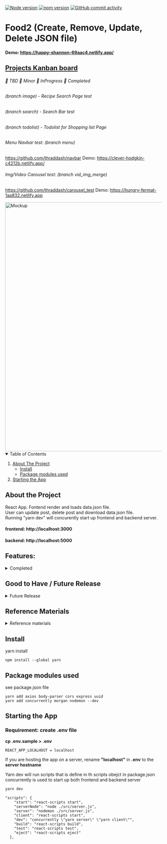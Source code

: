 [![Node version][node-shield]][node-url]
[![npm version][npm-shield]][npm-url]
[![GitHub commit activity][commits-shield]][commits-url]

# Food2 (Create, Remove, Update, Delete JSON file)  
#### Demo: https://happy-shannon-69aac4.netlify.app/   
## [Projects Kanban board](https://github.com/thraddash/food2/projects/1) 
###### 📕 TBD  📙 Minor  📘 InProgress  📗 Completed  

###### (branch image) - Recipe Search Page test   
###### (branch search) - Search Bar test   
###### (branch todolist) - Todolist for Shopping list Page   
###### Menu Navbar test: (branch menu) 
https://github.com/thraddash/navbar Demo: https://clever-hodgkin-c4212b.netlify.app/   
###### Img/Video Carousel test: (branch vid_img_merge)   
https://github.com/thraddash/carousel_test Demo: https://hungry-fermat-1aa832.netlify.app   


<img src="https://github.com/thraddash/food2/blob/master/src/images/mockup.png" width="800" title="Mockup">

<!-- TABLE OF CONTENTS -->
<details open="open">
  <summary>Table of Contents</summary>
  <ol>
    <li>
      <a href="#about-the-project">About The Project</a>
      <ul>
        <li><a href="#install">Install</a></li>
        <li><a href="#package-modules-used">Package modules used</a></li>
      </ul>
    </li>
    <li><a href="#starting-the-app">Starting the App</a></li>
  </ol>
</details>

## About the Project
React App. Fontend render and loads data.json file.   
User can update post, delete post and download data.json file.    
Running "yarn dev" will concurently start up frontend and backend server.  

#### frontend: http://localhost:3000  
#### backend: http://localhost:5000  
   
## Features:
<details>
  <summary> Completed </summary>
  
  
- Ability to download data.json file (DONE)
- Add 3rd argument to JSON.stringify, to represent the space indentation level for easy of reading (DONE)
<details>
  <summary> data.json </summary>
  
```json 
[
  {
    "id": "18a34f20-bc30-11eb-b83d-13213367ae36",
    "title": "hello",
    "content": "world"
  },
  {
    "id": "00d4fd70-bc31-11eb-806e-4119ef39d572",
    "title": "aa",
    "content": "aa"
  }
]
```
</details>

- update index.css to parse json file with newlines (DONE)     
(issue came up when copying and pasting list of ingredients in textbox)   
```
p {
  white-space: pre-wrap;
}
```
- local storage, file designation (DONE) 
- separate features into components (DONE)
- add menu bar (DONE)
- add search bar (DONE)
- add component to play video files (DONE)   
- add placeholder image (DONE)
</details>

## Good to Have / Future Release 
<details>
  <summary> Future Release </summary>
  
- form validation (text, img size/type)
- multi image upload or dropzone    
- onClick + to add additional textfields and append to json file
- autoscroll user to top of page when making updates or pops up new window   
- delete local files (image/video) server side   
- reverse order data.json, latest recipe changes will be displayed first    
</details>

## Reference Materials

<details>
  <summary> Reference materials </summary>

CRUD   
https://www.youtube.com/watch?v=lFkBk3f6Xww&ab_channel=WebStylePress   

TodoList revamp   
https://www.youtube.com/watch?v=pCA4qpQDZD8&ab_channel=DevEd   
  
MERN (Mongodb, express, react, node)      
https://medium.com/swlh/how-to-create-your-first-mern-mongodb-express-js-react-js-and-node-js-stack-7e8b20463e66
https://medium.com/@rajat_sehgal/create-your-first-react-application-with-express-and-mongodb-e4aa34cacb20   

Recipe form   
https://codesandbox.io/s/vigilant-swanson-b6dmq?file=/src/NewRecipeForm.jsx   
  
dropzone   
https://codesandbox.io/s/removable-drop-zone-82km9?file=/src/App.js   

group json file   
https://stackoverflow.com/questions/55478962/groupby-json-data-then-map-in-react-component   
  
parsing json   
https://www.youtube.com/watch?v=MQhpMIzCAC8&ab_channel=JavaScriptMastery   
  
Template UI Reference   
https://codeburst.io/full-stack-adventure-weekly-meal-prep-with-a-custom-blue-apron-recipe-api-d8ff4b29bc39  
  
  
```
outJSON= [ {team: "TeamA",name: "Ahmed",field3:"val3"}, {team: "TeamB",name: "Ahmed",field3:"val43"}, {team: "TeamA",name: "Ahmed",field3:"val55"} ]

var groupBy = function(xs, key) {
  return xs.reduce(function(rv, x) {
    (rv[x[key]] = rv[x[key]] || []).push(x);
    return rv;
  }, {});
};
var groubedByTeam=groupBy(outJSON, 'team')
console.log(groubedByTeam);
```
  
How to access nested JSON object Inside Array in react js   
https://medium.com/officialrajdeepsingh/how-to-access-nested-json-object-inside-array-in-react-js-c00cef3c252c   

React File Uploader with Express   
https://www.youtube.com/watch?v=b6Oe2puTdMQ&ab_channel=TraversyMedia   

Google API upload/delete/create    
https://www.youtube.com/watch?v=1y0-IfRW114&ab_channel=yoursTRULY   

How-to-pass-data-between-react-components   
https://www.pluralsight.com/guides/how-to-pass-data-between-react-components   
  
SVG   
```HTML
<svg id="fork-icon" width="24" height="24" viewBox="0 0 24 24">
<path d="M11 9H9V2H7v7H5V2H3v7c0 2.12 1.66 3.84 3.75 3.97V22h2.5v-9.03C11.34 12.84 13 11.12 13 9V2h-2v7zm5-3v8h2.5v8H21V2c-2.76 0-5 2.24-5 4z" fill="currentColor"></path>
</svg>    
    
<svg id="time-icon" width="24" height="24" viewBox="0 0 24 24">
<path d="M22 5.72l-4.6-3.86-1.29 1.53 4.6 3.86L22 5.72zM7.88 3.39L6.6 1.86 2 5.71l1.29 1.53 4.59-3.85zM12.5 8H11v6l4.75 2.85.75-1.23-4-2.37V8zM12 4c-4.97 0-9 4.03-9 9s4.02 9 9 9c4.97 0 9-4.03 9-9s-4.03-9-9-9zm0 16c-3.87 0-7-3.13-7-7s3.13-7 7-7 7 3.13 7 7-3.13 7-7 7z" fill="currentColor"></path>
</svg>
```  
</details>

## Install 
yarn install  
```
npm install --global yarn
```

## Package modules used
see package.json file  
```
yarn add axios body-parser cors express uuid
yarn add concurrently morgan nodemon --dev
```

## Starting the App
### Requirement: create .env file    
**cp .env.sample > .env** 
```
REACT_APP_LOCALHOST = localhost
```
If you are hosting the app on a server, rename **"localhost"** in **.env** to the **server hostname**      


Yarn dev will run scripts that is define in th scripts obejct in package.json  
concurrently is used to start up both frontend and backend server  
```sh
yarn dev
```

```node
"scripts": {
    "start": "react-scripts start",
    "serverNode": "node ./src/server.js",
    "server": "nodemon ./src/server.js",
    "client": "react-scripts start",
    "dev": "concurrently \"yarn server\" \"yarn client\"",
    "build": "react-scripts build",
    "test": "react-scripts test",
    "eject": "react-scripts eject"
  },
 ```

<!-- MARKDOWN LINKS & IMAGES -->
[node-shield]: https://img.shields.io/badge/node-v14.15.5-blue
[node-url]: https://nodejs.org/
[npm-shield]: https://img.shields.io/badge/npm-v6.14.11-orange
[npm-url]: https://www.npmjs.com/package/npm-install
[commits-shield]: https://img.shields.io/badge/commits-112-green.svg
[commits-url]: https://img.shields.io/github/commit-activity/y/thraddash/food2
[product-screenshot]: /src/images/
